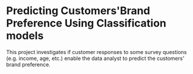 # Predicting Customers'Brand Preference Using Classification models

This project investigates if customer responses to some survey questions (e.g. income, age, etc.) enable the data analyst to predict the customers' brand preference.
